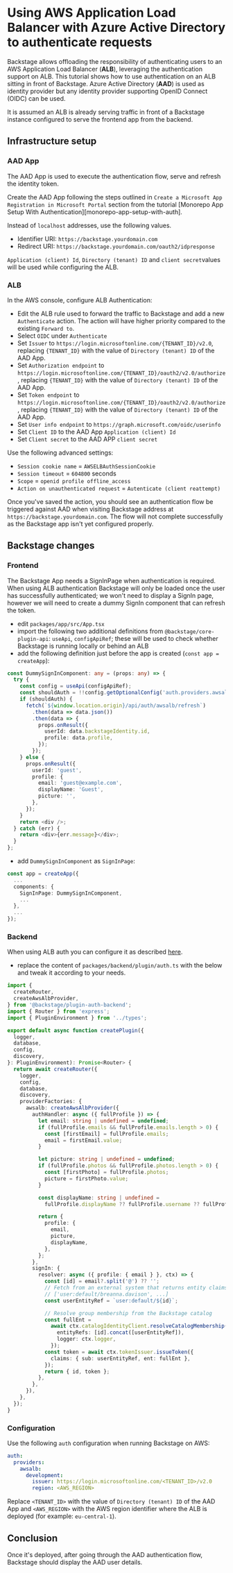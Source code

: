 # Using AWS Application Load Balancer with Azure Active Directory to authenticate requests

Backstage allows offloading the responsibility of authenticating users to an AWS Application Load Balancer (**ALB**), leveraging the authentication support on ALB.
This tutorial shows how to use authentication on an ALB sitting in front of Backstage.
Azure Active Directory (**AAD**) is used as identity provider but any identity provider supporting OpenID Connect (OIDC) can be used.

It is assumed an ALB is already serving traffic in front of a Backstage instance configured to serve the frontend app from the backend.

## Infrastructure setup

### AAD App

The AAD App is used to execute the authentication flow, serve and refresh the identity token.

Create the AAD App following the steps outlined in `Create a Microsoft App Registration in Microsoft Portal` section from the tutorial [Monorepo App Setup With Authentication][monorepo-app-setup-with-auth].

Instead of `localhost` addresses, use the following values.

- Identifier URI: `https://backstage.yourdomain.com`
- Redirect URI: `https://backstage.yourdomain.com/oauth2/idpresponse`

`Application (client) Id`, `Directory (tenant) ID` and `client secret`values will be used while configuring the ALB.

### ALB

In the AWS console, configure ALB Authentication:

- Edit the ALB rule used to forward the traffic to Backstage and add a new `Authenticate` action. The action will have higher priority compared to the existing `Forward to`.
- Select `OIDC` under `Authenticate`
- Set `Issuer` to `https://login.microsoftonline.com/{TENANT_ID}/v2.0`, replacing `{TENANT_ID}` with the value of `Directory (tenant) ID` of the AAD App.
- Set `Authorization endpoint` to `https://login.microsoftonline.com/{TENANT_ID}/oauth2/v2.0/authorize`, replacing `{TENANT_ID}` with the value of `Directory (tenant) ID` of the AAD App.
- Set `Token endpoint` to `https://login.microsoftonline.com/{TENANT_ID}/oauth2/v2.0/authorize`, replacing `{TENANT_ID}` with the value of `Directory (tenant) ID` of the AAD App.
- Set `User info endpoint` to `https://graph.microsoft.com/oidc/userinfo`
- Set `Client ID` to the AAD App `Application (client) Id`
- Set `Client secret` to the AAD APP `client secret`

Use the following advanced settings:

- `Session cookie name` = `AWSELBAuthSessionCookie`
- `Session timeout` = `604800` seconds
- `Scope` = `openid profile offline_access`
- `Action on unauthenticated request` = `Autenticate (client reattempt)`

Once you've saved the action, you should see an authentication flow be triggered against AAD when visiting Backstage address at `https://backstage.yourdomain.com`. The flow will not complete successfully as the Backstage app isn't yet configured properly.

## Backstage changes

### Frontend

The Backstage App needs a SignInPage when authentication is required.
When using ALB authentication Backstage will only be loaded once the user has successfully authenticated; we won't need to display a SignIn page, however we will need to create a dummy SignIn component that can refresh the token.

- edit `packages/app/src/App.tsx`
- import the following two additional definitions from `@backstage/core-plugin-api`: `useApi`, `configApiRef`; these will be used to check whether Backstage is running locally or behind an ALB
- add the following definition just before the app is created (`const app = createApp`):

```ts
const DummySignInComponent: any = (props: any) => {
  try {
    const config = useApi(configApiRef);
    const shouldAuth = !!config.getOptionalConfig('auth.providers.awsalb');
    if (shouldAuth) {
      fetch(`${window.location.origin}/api/auth/awsalb/refresh`)
        .then(data => data.json())
        .then(data => {
          props.onResult({
            userId: data.backstageIdentity.id,
            profile: data.profile,
          });
        });
    } else {
      props.onResult({
        userId: 'guest',
        profile: {
          email: 'guest@example.com',
          displayName: 'Guest',
          picture: '',
        },
      });
    }
    return <div />;
  } catch (err) {
    return <div>{err.message}</div>;
  }
};
```

- add `DummySignInComponent` as `SignInPage`:

```ts
const app = createApp({
  ...
  components: {
    SignInPage: DummySignInComponent,
    ...
  },
  ...
});
```

### Backend

When using ALB auth you can configure it as described [here](https://backstage.io/docs/auth/identity-resolver).

- replace the content of `packages/backend/plugin/auth.ts` with the below and tweak it according to your needs.

```ts
import {
  createRouter,
  createAwsAlbProvider,
} from '@backstage/plugin-auth-backend';
import { Router } from 'express';
import { PluginEnvironment } from '../types';

export default async function createPlugin({
  logger,
  database,
  config,
  discovery,
}: PluginEnvironment): Promise<Router> {
  return await createRouter({
    logger,
    config,
    database,
    discovery,
    providerFactories: {
      awsalb: createAwsAlbProvider({
        authHandler: async ({ fullProfile }) => {
          let email: string | undefined = undefined;
          if (fullProfile.emails && fullProfile.emails.length > 0) {
            const [firstEmail] = fullProfile.emails;
            email = firstEmail.value;
          }

          let picture: string | undefined = undefined;
          if (fullProfile.photos && fullProfile.photos.length > 0) {
            const [firstPhoto] = fullProfile.photos;
            picture = firstPhoto.value;
          }

          const displayName: string | undefined =
            fullProfile.displayName ?? fullProfile.username ?? fullProfile.id;

          return {
            profile: {
              email,
              picture,
              displayName,
            },
          };
        },
        signIn: {
          resolver: async ({ profile: { email } }, ctx) => {
            const [id] = email?.split('@') ?? '';
            // Fetch from an external system that returns entity claims like:
            // ['user:default/breanna.davison', ...]
            const userEntityRef = `user:default/${id}`;

            // Resolve group membership from the Backstage catalog
            const fullEnt =
              await ctx.catalogIdentityClient.resolveCatalogMembership({
                entityRefs: [id].concat([userEntityRef]),
                logger: ctx.logger,
              });
            const token = await ctx.tokenIssuer.issueToken({
              claims: { sub: userEntityRef, ent: fullEnt },
            });
            return { id, token };
          },
        },
      }),
    },
  });
}
```

### Configuration

Use the following `auth` configuration when running Backstage on AWS:

```yaml
auth:
  providers:
    awsalb:
      development:
        issuer: https://login.microsoftonline.com/<TENANT_ID>/v2.0
        region: <AWS_REGION>
```

Replace `<TENANT_ID>` with the value of `Directory (tenant) ID` of the AAD App and `<AWS_REGION>` with the AWS region identifier where the ALB is deployed (for example: `eu-central-1`).

## Conclusion

Once it's deployed, after going through the AAD authentication flow, Backstage should display the AAD user details.

<!-- links -->

[monorepo-app-setup-with-auth-ms]: https://backstage.io/docs/auth/microsoft/provider
